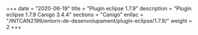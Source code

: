 +++
date        = "2020-06-19"
title       = "Plugin eclipse 1.7.9"
description = "Plugin eclipse 1.7.9 Canigó 3.4.4"
sections    = "Canigó"
enllac		= "/INTCAN2199/entorn-de-desenvolupament/plugin-eclipse/1.7.9/"
weight		= 2
+++
